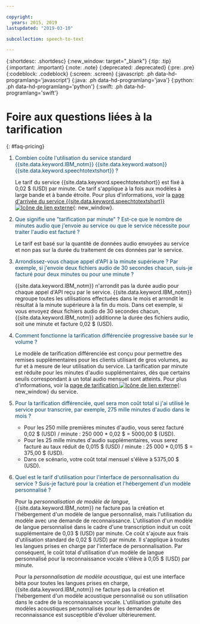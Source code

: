 ```yaml
---

copyright:
  years: 2015, 2019
lastupdated: "2019-03-10"

subcollection: speech-to-text

---
```


{:shortdesc: .shortdesc}
{:new_window: target="_blank"}
{:tip: .tip}
{:important: .important}
{:note: .note}
{:deprecated: .deprecated}
{:pre: .pre}
{:codeblock: .codeblock}
{:screen: .screen}
{:javascript: .ph data-hd-programlang='javascript'}
{:java: .ph data-hd-programlang='java'}
{:python: .ph data-hd-programlang='python'}
{:swift: .ph data-hd-programlang='swift'}

# Foire aux questions liées à la tarification
{: #faq-pricing}

1.  <span style="color:#003F69">Combien coûte l'utilisation du service standard {{site.data.keyword.IBM_notm}} {{site.data.keyword.watson}} {{site.data.keyword.speechtotextshort}} ?</span>

    Le tarif du service {{site.data.keyword.speechtotextshort}} est fixé à 0,02 $ (USD) par minute. Ce tarif s'applique à la fois aux modèles à large bande et à bande étroite. Pour plus d'informations, voir la [page d'arrivée du service {{site.data.keyword.speechtotextshort}} ![Icône de lien externe](../../icons/launch-glyph.svg "Icône de lien externe")](https://www.ibm.com/watson/developercloud/speech-to-text.html#pricing-block){: new_window}.

1.  <span style="color:#003F69">Que signifie une "tarification par minute" ? Est-ce que le nombre de minutes audio que j'envoie au service ou que le service nécessite pour traiter l'audio est facturé ?</span>

    Le tarif est basé sur la quantité de données audio envoyées au service et non pas sur la durée du traitement de ces données par le service.

1.  <span style="color:#003F69">Arrondissez-vous chaque appel d'API à la minute supérieure ? Par exemple, si j'envoie deux fichiers audio de 30 secondes chacun, suis-je facturé pour deux minutes ou pour une minute ?</span>

    {{site.data.keyword.IBM_notm}} n'arrondit pas la durée audio pour chaque appel d'API reçu par le service. {{site.data.keyword.IBM_notm}} regroupe toutes les utilisations effectuées dans le mois et arrondit le résultat à la minute supérieure à la fin du mois. Dans cet exemple, si vous envoyez deux fichiers audio de 30 secondes chacun, {{site.data.keyword.IBM_notm}} additionne la durée des fichiers audio, soit une minute et facture 0,02 $ (USD).

1.  <span id="graduated" style="color:#003F69">Comment fonctionne la tarification différenciée progressive basée sur le volume ?</span>

    Le modèle de tarification différenciée est conçu pour permettre des remises supplémentaires pour les clients utilisant de gros volumes, au fur et à mesure de leur utilisation du service. La tarification par minute est réduite pour les minutes d'audio supplémentaires, dès que certains seuils correspondant à un total audio mensuel sont atteints. Pour plus d'informations, voir la [page de tarification ![Icône de lien externe](../../icons/launch-glyph.svg "Icône de lien externe")](https://{DomainName}/catalog/services/speech-to-text){: new_window} du service.

1.  <span style="color:#003F69">Pour la tarification différenciée, quel sera mon coût total si j'ai utilisé le service pour transcrire, par exemple, 275 mille minutes d'audio dans le mois ?</span>

    -   Pour les 250 mille premières minutes d'audio, vous serez facturé 0,02 $ (USD) / minute : 250 000 * 0,02 $ = 5000,00 $ (USD).
    -   Pour les 25 mille minutes d'audio supplémentaires, vous serez facturé au taux réduit de 0,015 $ (USD) / minute : 25 000 * 0,015 $ = 375,00 $ (USD).
    -   Dans ce scénario, votre coût total mensuel s'élève à 5375,00 $ (USD).

1.  <span style="color:#003F69">Quel est le tarif d'utilisation pour l'interface de personnalisation du service ? Suis-je facturé pour la création et l'hébergement d'un modèle personnalisé ?</span>

    Pour la *personnalisation de modèle de langue*, {{site.data.keyword.IBM_notm}} ne facture pas la création et l'hébergement d'un modèle de langue personnalisé, mais l'utilisation du modèle avec une demande de reconnaissance. L'utilisation d'un modèle de langue personnalisé dans le cadre d'une transcription induit un coût supplémentaire de 0,03 $ (USD) par minute. Ce coût s'ajoute aux frais d'utilisation standard de 0,02 $ (USD) par minute. Il s'applique à toutes les langues prises en charge par l'interface de personnalisation. Par conséquent, le coût total d'utilisation d'un modèle de langue personnalisé pour la reconnaissance vocale s'élève à 0,05 $ (USD) par minute.

    Pour la *personnalisation de modèle acoustique*, qui est une interface bêta pour toutes les langues prises en charge, {{site.data.keyword.IBM_notm}} ne facture pas la création et l'hébergement d'un modèle acoustique personnalisé ou son utilisation dans le cadre de la reconnaissance vocale. L'utilisation gratuite des modèles acoustiques personnalisés pour les demandes de reconnaissance est susceptible d'évoluer ultérieurement.
